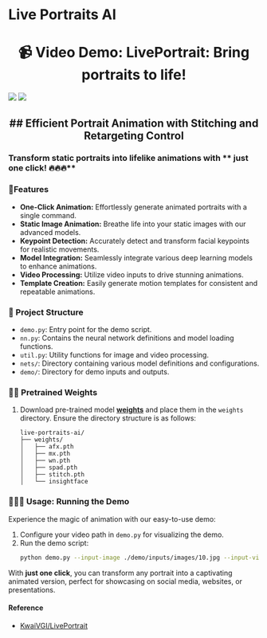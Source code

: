 # Live Portraits AI

<p align="center">  
  <h1 align="center"> 📹 Video Demo: LivePortrait: Bring portraits to life!</h1>
  <img src="demo/results/demo1.gif">
  <img src="demo/results/demo2.gif">
</p>

<p align="center">  
  <h2 align="center"> ## Efficient Portrait Animation with Stitching and Retargeting Control</h2>
</p>

### Transform static portraits into lifelike animations with ** just one click! 🔥🔥🔥** 

### 💪Features

- **One-Click Animation:** Effortlessly generate animated portraits with a single command.
- **Static Image Animation:** Breathe life into your static images with our advanced models.
- **Keypoint Detection:** Accurately detect and transform facial keypoints for realistic movements.
- **Model Integration:** Seamlessly integrate various deep learning models to enhance animations.
- **Video Processing:** Utilize video inputs to drive stunning animations.
- **Template Creation:** Easily generate motion templates for consistent and repeatable animations.

### 🤗 Project Structure

- `demo.py`: Entry point for the demo script.
- `nn.py`: Contains the neural network definitions and model loading functions.
- `util.py`: Utility functions for image and video processing.
- `nets/`: Directory containing various model definitions and configurations.
- `demo/`: Directory for demo inputs and outputs.

### 🚀🚀 Pretrained Weights

1. Download pre-trained model **[weights](https://github.com/Shohruh72/LivePortrait/releases/download/v.1.0.0/weights.zip)** and place them in the `weights` directory. Ensure the directory structure is as follows:
    ```
    live-portraits-ai/
    ├── weights/
    │   ├── afx.pth
    │   ├── mx.pth
    │   ├── wn.pth
    │   ├── spad.pth
    │   ├── stitch.pth
    │   └── insightface
    ```

### 🚀🚀🚀 Usage: Running the Demo

Experience the magic of animation with our easy-to-use demo:

1. Configure your video path in `demo.py` for visualizing the demo.
2. Run the demo script:
    ```bash
    python demo.py --input-image ./demo/inputs/images/10.jpg --input-video ./demo/inputs/videos/9.mp4 --output-dir ./demo/results
    ```

With **just one click**, you can transform any portrait into a captivating animated version, perfect for showcasing on social media, websites, or presentations.

#### Reference

- [KwaiVGI/LivePortrait](https://github.com/KwaiVGI/LivePortrait)
